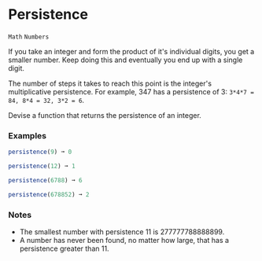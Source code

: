 # Persistence

`Math` `Numbers`

If you take an integer and form the product of it's individual digits, you get a smaller number. Keep doing this and eventually you end up with a single digit.

The number of steps it takes to reach this point is the integer's multiplicative persistence. For example, 347 has a persistence of 3: `3*4*7 = 84, 8*4 = 32, 3*2 = 6`.

Devise a function that returns the persistence of an integer.

### Examples

```js
persistence(9) ➞ 0

persistence(12) ➞ 1

persistence(6788) ➞ 6

persistence(678852) ➞ 2
```

### Notes

- The smallest number with persistence 11 is 277777788888899.
- A number has never been found, no matter how large, that has a persistence greater than 11.
